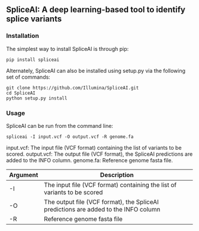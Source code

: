 ## SpliceAI: A deep learning-based tool to identify splice variants

### Installation

The simplest way to install SpliceAI is through pip:
```
pip install spliceai
```

Alternately, SpliceAI can also be installed using setup.py via the following set of commands:
```
git clone https://github.com/Illumina/SpliceAI.git
cd SpliceAI
python setup.py install
```

### Usage

SpliceAI can be run from the command line: 
```
spliceai -I input.vcf -O output.vcf -R genome.fa
```
input.vcf: The input file (VCF format) containing the list of variants to be scored.
output.vcf: The output file (VCF format), the SpliceAI predictions are added to the INFO column.
genome.fa: Reference genome fasta file.

| Argument | Description |
| -------- | ----------- |
| -I | The input file (VCF format) containing the list of variants to be scored |
| -O | The output file (VCF format), the SpliceAI predictions are added to the INFO column |
| -R | Reference genome fasta file  |
